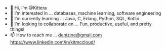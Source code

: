 - 👋 Hi, I’m @Kittera
- 👀 I’m interested in ... databases, machine learning, software engineering
- 🌱 I’m currently learning ... Java, C, Erlang, Python, SQL, Kotlin
- 💞️ I’m looking to collaborate on ... Fun, productive, useful, and pretty things!
- 📫 How to reach me ... denizine@gmail.com https://www.linkedin.com/in/kitmccloud/
